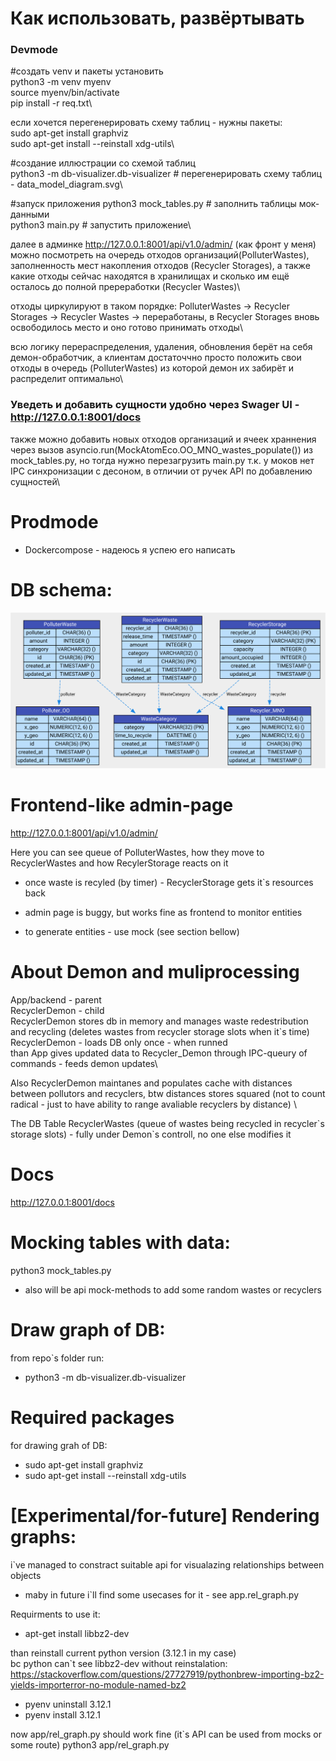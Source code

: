 # Как использовать, развёртывать
### Devmode
#создать venv и пакеты установить\
python3 -m venv myenv\
source myenv/bin/activate\
pip install -r req.txt\

если хочется перегенерировать схему таблиц - нужны пакеты:\
sudo apt-get install graphviz\
sudo apt-get install --reinstall xdg-utils\

#создание иллюстрации со схемой таблиц\
python3 -m db-visualizer.db-visualizer # перегенерировать схему таблиц - data_model_diagram.svg\

#запуск приложения
python3 mock_tables.py # заполнить таблицы мок-данными\
python3 main.py        # запустить приложение\


далее в админке http://127.0.0.1:8001/api/v1.0/admin/ (как фронт у меня) можно посмотреть на очередь отходов организаций(PolluterWastes), заполненность мест накопления отходов (Recycler Storages), а также какие отходы сейчас находятся в хранилищах и сколько им ещё осталось до полной пререработки (Recycler Wastes)\

отходы циркулируют в таком порядке: PolluterWastes -> Recycler Storages -> Recycler Wastes -> переработаны, в Recycler Storages вновь освободилось место и оно готово принимать отходы\

всю логику перераспределения, удаления, обновления берёт на себя демон-обработчик, а клиентам достаточчно просто положить свои отходы в очередь (PolluterWastes) из которой демон их забирёт и распределит оптимально\

### Уведеть и добавить сущности удобно через Swager UI - http://127.0.0.1:8001/docs
также можно добавить новых отходов организаций и ячеек храннения через вызов asyncio.run(MockAtomEco.OO_MNO_wastes_populate()) из mock_tables.py, но тогда нужно перезагрузить main.py т.к. у моков нет IPC синхронизации с десоном, в отличии от ручек API по добавлению сущностей\

# Prodmode
- Dockercompose - надеюсь я успею его написать


# DB schema:
![Logo](data_model_diagram.svg)

# Frontend-like admin-page
http://127.0.0.1:8001/api/v1.0/admin/

Here you can see queue of PolluterWastes, how they move to RecyclerWastes and how RecylerStorage reacts on it
- once waste is recyled (by timer) - RecyclerStorage gets it`s resources back

- admin page is buggy, but works fine as frontend to monitor entities
- to generate entities - use mock (see section bellow)


# About Demon and muliprocessing
App/backend - parent\
RecyclerDemon - child\
RecyclerDemon stores db in memory and manages waste redestribution and recycling (deletes wastes from recycler storage slots when it`s time)\
RecyclerDemon - loads DB only once - when runned\
than App gives updated data to Recycler_Demon through IPC-queury of commands - feeds demon updates\

Also RecyclerDemon maintanes and populates cache with distances between pollutors and recyclers, btw distances stores squared (not to count radical - just to have ability to range avaliable recyclers by distance) \
 
The DB Table RecyclerWastes (queue of wastes being recycled in recycler\`s storage slots) - fully under Demon`s controll, no one else modifies it


# Docs
http://127.0.0.1:8001/docs

# Mocking tables with data:
python3 mock_tables.py
- also will be api mock-methods to add some random wastes or recyclers

# Draw graph of DB:
from repo`s folder run:
- python3 -m db-visualizer.db-visualizer

# Required packages
for drawing grah of DB:
- sudo apt-get install graphviz
- sudo apt-get install --reinstall xdg-utils



# \[Experimental/for-future\] Rendering graphs:
i`ve managed to constract suitable api for visualazing relationships between objects
- maby in future i`ll find some usecases for it - see app.rel_graph.py

Requirments to use it:
- apt-get install libbz2-dev 

than reinstall current python version (3.12.1 in my case)\
bc python can`t see libbz2-dev without reinstalation: https://stackoverflow.com/questions/27727919/pythonbrew-importing-bz2-yields-importerror-no-module-named-bz2
- pyenv uninstall 3.12.1
- pyenv install 3.12.1

now app/rel_graph.py should work fine (it`s API can be used from mocks or some route)
python3 app/rel_graph.py 




